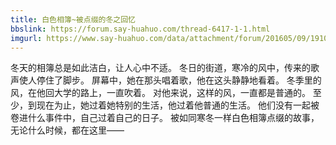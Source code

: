 ```yaml
---
title: 白色相簿~被点缀的冬之回忆
bbslink: https://forum.say-huahuo.com/thread-6417-1-1.html
imgurl: https://www.say-huahuo.com/data/attachment/forum/201605/09/191055ytqnlatotzmg0ltn.png
---
```


冬天的相簿总是如此洁白，让人心中不适。
冬日的街道，寒冷的风中，传来的歌声使人停住了脚步。
屏幕中，她在那头唱着歌，他在这头静静地看着。
冬季里的风，在他回大学的路上，一直吹着。
对他来说，这样的风，一直都是普通的。
至少，到现在为止，她过着她特别的生活，他过着他普通的生活。
他们没有一起被卷进什么事件中，自己过着自己的日子。
被如同寒冬一样白色相簿点缀的故事，无论什么时候，都在这里——<!--more-->
